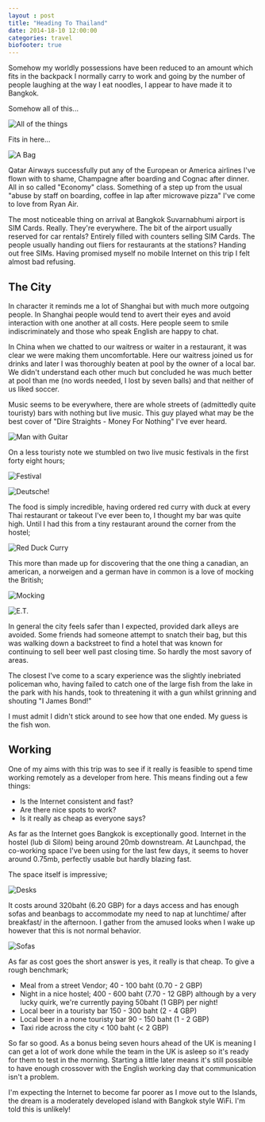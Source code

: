 ```yaml
---
layout : post
title: "Heading To Thailand"
date: 2014-18-10 12:00:00
categories: travel
biofooter: true
---
```


Somehow my worldly possessions have been reduced to an amount which fits in the backpack I normally carry to work and going by the number of people laughing at the way I eat noodles, I appear to have made it to Bangkok.

Somehow all of this...

![All of the things](/assets/images/travel/heading-to-thailand/stuff-on-table.jpg)

Fits in here...

![A Bag](/assets/images/travel/heading-to-thailand/in-the-bag.jpg)

Qatar Airways successfully put any of the European or America airlines I've flown with to shame, Champagne after boarding and Cognac after dinner. All in so called "Economy" class. Something of a step up from the usual "abuse by staff on boarding, coffee in lap after microwave pizza" I've come to love from Ryan Air.

The most noticeable thing on arrival at Bangkok Suvarnabhumi airport is SIM Cards. Really. They're everywhere. The bit of the airport usually reserved for car rentals? Entirely filled with counters selling SIM Cards. The people usually handing out fliers for restaurants at the stations? Handing out free SIMs. Having promised myself no mobile Internet on this trip I felt almost bad refusing.

## The City

In character it reminds me a lot of Shanghai but with much more outgoing people. In Shanghai people would tend to avert their eyes and avoid interaction with one another at all costs. Here people seem to smile indiscriminately and those who speak English are happy to chat.

In China when we chatted to our waitress or waiter in a restaurant, it was clear we were making them uncomfortable. Here our waitress joined us for drinks and later I was thoroughly beaten at pool by the owner of a local bar. We didn't understand each other much but concluded he was much better at pool than me (no words needed, I lost by seven balls) and that neither of us liked soccer.

Music seems to be everywhere, there are whole streets of (admittedly quite touristy) bars with nothing but live music. This guy played what may be the best cover of "Dire Straights - Money For Nothing" I've ever heard.

![Man with Guitar](/assets/images/travel/heading-to-thailand/guitar.jpg)

On a less touristy note we stumbled on two live music festivals in the first forty eight hours;

![Festival](/assets/images/travel/heading-to-thailand/festival.jpg)

![Deutsche!](/assets/images/travel/heading-to-thailand/drum-band.jpg)

The food is simply incredible, having ordered red curry with duck at every Thai restaurant or takeout I've ever been to, I thought my bar was quite high. Until I had this from a tiny restaurant around the corner from the hostel;

![Red Duck Curry](/assets/images/travel/heading-to-thailand/red-duck-curry.jpg)

This more than made up for discovering that the one thing a canadian, an american, a norweigen and a german have in common is a love of mocking the British;

![Mocking](/assets/images/travel/heading-to-thailand/only-tourists.jpg)

![E.T.](/assets/images/travel/heading-to-thailand/ET.jpg)

In general the city feels safer than I expected, provided dark alleys are avoided. Some friends had someone attempt to snatch their bag, but this was walking down a backstreet to find a hotel that was known for continuing to sell beer well past closing time. So hardly the most savory of areas.

The closest I've come to a scary experience was the slightly inebriated policeman who, having failed to catch one of the large fish from the lake in the park with his hands, took to threatening it with a gun whilst grinning and shouting "I James Bond!"

I must admit I didn't stick around to see how that one ended. My guess is the fish won.

## Working

One of my aims with this trip was to see if it really is feasible to spend time working remotely as a developer from here. This means finding out a few things:

* Is the Internet consistent and fast?
* Are there nice spots to work?
* Is it really as cheap as everyone says?

As far as the Internet goes Bangkok is exceptionally good. Internet in the hostel (lub di Silom) being around 20mb downstream. At Launchpad, the co-working space I've been using for the last few days, it seems to hover around 0.75mb, perfectly usable but hardly blazing fast.

The space itself is impressive;

![Desks](/assets/images/travel/heading-to-thailand/lp-desks.jpg)

It costs around 320baht (6.20 GBP) for a days access and has enough sofas and beanbags to accommodate my need to nap at lunchtime/ after breakfast/ in the afternoon. I gather from the amused looks when I wake up however that this is not normal behavior.

![Sofas](/assets/images/travel/heading-to-thailand/lp-sofas.jpg)

As far as cost goes the short answer is yes, it really is that cheap. To give a rough benchmark;

* Meal from a street Vendor; 40 - 100 baht (0.70 - 2 GBP)
* Night in a nice hostel; 400 - 600 baht (7.70 - 12 GBP) although by a very lucky quirk, we're currently paying 50baht (1 GBP) per night!
* Local beer in a touristy bar 150 - 300 baht (2 - 4 GBP)
* Local beer in a none touristy bar 90 - 150 baht (1 - 2 GBP)
* Taxi ride across the city < 100 baht (< 2 GBP)

So far so good. As a bonus being seven hours ahead of the UK is meaning I can get a lot of work done while the team in the UK is asleep so it's ready for them to test in the morning. Starting a little later means it's still possible to have enough crossover with the English working day that communication isn't a problem.

I'm expecting the Internet to become far poorer as I move out to the Islands, the dream is a moderately developed island with Bangkok style WiFi. I'm told this is unlikely!